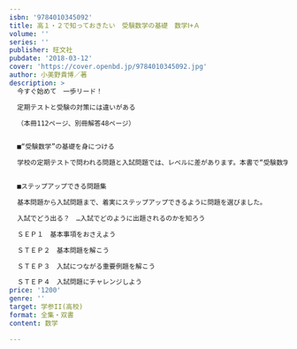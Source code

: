 ```yaml
---
isbn: '9784010345092'
title: 高１・２で知っておきたい　受験数学の基礎　数学Ⅰ+Ａ
volume: ''
series: ''
publisher: 旺文社
pubdate: '2018-03-12'
cover: 'https://cover.openbd.jp/9784010345092.jpg'
author: 小美野貴博／著
description: >
  今すぐ始めて　一歩リード！

  定期テストと受験の対策には違いがある

  （本冊112ページ、別冊解答48ページ）


  ■“受験数学”の基礎を身につける

  学校の定期テストで問われる問題と入試問題では、レベルに差があります。本書で“受験数学”の基礎を身につけることで、その差を縮め、今後の本格的な受験勉強をスムーズに進めることができます。


  ■ステップアップできる問題集

  基本問題から入試問題まで、着実にステップアップできるように問題を選びました。

  入試でどう出る？　…入試でどのように出題されるのかを知ろう

  ＳＥＰ１　基本事項をおさえよう

  ＳＴＥＰ２　基本問題を解こう

  ＳＴＥＰ３　入試につながる重要例題を解こう

  ＳＴＥＰ４　入試問題にチャレンジしよう
price: '1200'
genre: ''
target: 学参II(高校)
format: 全集・双書
content: 数学

---
```

